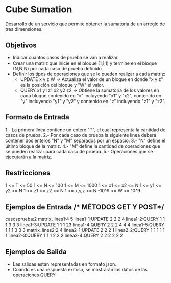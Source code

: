# Cube Sumation

Desarrollo de un servicio que permite obtener la sumatoria de un arreglo de tres dimensiones.

## Objetivos
- Indicar cuantos casos de prueba se van a realizar.
- Crear una matriz que inicie en el bloque (1,1,1) y termine en el bloque (N,N,N) por cada caso de prueba definido.
- Definir los tipos de operaciones que se le pueden realizar a cada matriz:
    - UPDATE x y z W -> Actualiza el valor de un bloque en donde "x y z" es la posición del bloque y "W" el valor.
    - QUERY x1 y1 z1 x2 y2 z2 -> Obtiene la sumatoria de los valores en cada bloque contenido en "x" incluyendo "x1" y "x2", contenido en "y" incluyendo "y1" y "y2" y contenido en "z" incluyendo "z1" y "z2".

## Formato de Entrada
1.- La primera línea contiene un entero "T", el cual representa la cantidad de casos de prueba.
2.- Por cada caso de prueba la siguiente línea deberá contener dos enteros "N" y "M" separados por un espacio.
3.- "N" define el último bloque de la matriz.
4.- "M" define la cantidad de operaciones que se pueden realizar para cada caso de prueba.
5.- Operaciones que se ejecutarán a la matriz.

## Restricciones
1 <= T <= 50
1 <= N <= 100
1 <= M <= 1000
1 <= x1 <= x2 <= N
1 <= y1 <= y2 <= N
1 <= z1 <= z2 <= N
1 <= x,y,z <= N
-10^9 <= W <= 10^9

## Ejemplos de Entrada /* MÉTODOS GET Y POST*/
casosprueba:2
matrix_lines1:4 5
linea1-1:UPDATE 2 2 2 4
linea1-2:QUERY 1 1 1 3 3 3
linea1-3:UPDATE 1 1 1 23
linea1-4:QUERY 2 2 2 4 4 4
linea1-5:QUERY 1 1 1 3 3 3
matrix_lines2:2 4
linea2-1:UPDATE 2 2 2 1
linea2-2:QUERY 1 1 1 1 1 1
linea2-3:QUERY 1 1 1 2 2 2
linea2-4:QUERY 2 2 2 2 2 2

## Ejemplos de Salida
- Las salidas están representadas en formato json.
- Cuando es una respuesta exitosa, se mostrarán los datos de las operaciones QUERY:

